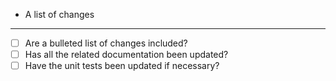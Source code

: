 * A list of changes

-------------------------------------------------------
- [ ] Are a bulleted list of changes included?
- [ ] Has all the related documentation been updated?
- [ ] Have the unit tests been updated if necessary?

